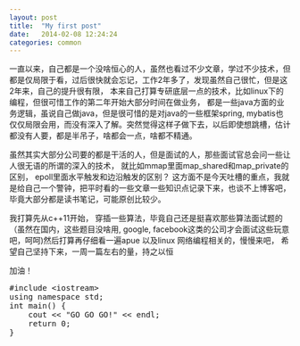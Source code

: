 ```yaml
---
layout: post
title:  "My first post"
date:   2014-02-08 12:24:24
categories: common
---
```



一直以来，自己都是一个没啥恒心的人，虽然也看过不少文章，学过不少技术，但都是仅局限于看，过后很快就会忘记，工作2年多了，发现虽然自己很忙，但是这2年来，自己的提升很有限， 本来自己打算专研底层一点的技术，比如linux下的编程，但很可惜工作的第二年开始大部分时间在做业务， 都是一些java方面的业务逻辑，虽说自己做java，但是很可惜的是对java的一些框架spring, mybatis也仅仅局限会用，而没有深入了解。突然觉得这样子做下去，以后即使想跳槽，估计都没有人要，都是半吊子，啥都会一点，啥都不精通。

虽然其实大部分公司要的都是干活的人，但是面试的人，那些面试官总会问一些让人很无语的所谓的深入的技术， 就比如mmap里面map_shared和map_private的区别， epoll里面水平触发和边沿触发的区别？ 这方面不是今天吐槽的重点，我就是给自己一个警钟，把平时看的一些文章一些知识点记录下来，也谈不上博客吧，毕竟大部分都是读书笔记，可能原创比较少。 

我打算先从c++11开始， 穿插一些算法，毕竟自己还是挺喜欢那些算法面试题的（虽然在国内，这些题目没啥用, google, facebook这类的公司才会面试这些玩意吧，呵呵)然后打算再仔细看一遍apue 以及linux 网络编程相关的，慢慢来吧， 希望自己坚持下来，一周一篇左右的量，持之以恒

加油！

<pre class="prettyprint linenums">
#include &lt;iostream>
using namespace std;
int main() {
	cout << "GO GO GO!" << endl;
	return 0;
}
</pre>